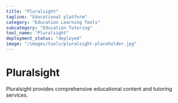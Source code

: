 ```yaml
---
title: "Pluralsight"
tagline: "Educational platform"
category: "Education Learning Tools"
subcategory: "Education Tutoring"
tool_name: "Pluralsight"
deployment_status: "deployed"
image: "/images/tools/pluralsight-placeholder.jpg"
---
```


# Pluralsight

Pluralsight provides comprehensive educational content and tutoring services.
